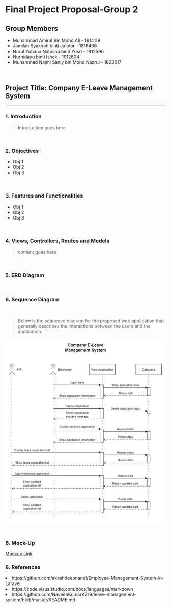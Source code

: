 # Final Project Proposal-Group 2

## Group Members
- Muhammad Amirul Bin Mohd Ali - 1914119
- Jamilah Syakirah binti Ja'afar - 1818436
- Nurul Yuhana Natasha binti Yusri - 1812590
- Nurhidayu binti Ishak - 1912604
- Muhammad Najmi Saniy bin Mohd Nazrul - 1823617

<br>

## Project Title: Company E-Leave Management System

<hr>

### 1. Introduction

> Introduction goes here

<br>

### 2. Objectives

- Obj 1
- Obj 2
- Obj 3

<br>

### 3. Features and Functionalities

- Obj 1
- Obj 2
- Obj 3

<br>

### 4. Views, Controllers, Routes and Models

>content goes here

<br>

### 5. ERD Diagram

<br>

### 6. Sequence Diagram

<br>

>Below is the sequence diagram for the proposed web application that generally describes the interactions between the users and the application.

![Sequence diagram image](https://github.com/syakirahjf/hrms/blob/main/resources/HRSM%20Seq%20Diagram.png)

<br>

### 8. Mock-Up

<a href="https://hrms.my.canva.site/">Mockup Link</a>

### 8. References
<li> https://github.com/akashdeepnandi/Employee-Management-System-in-Laravel </li>
<li> https://code.visualstudio.com/docs/languages/markdown </li>
<li> https://github.com/NaveenKumarK219/leave-management-system/blob/master/README.md </li>

